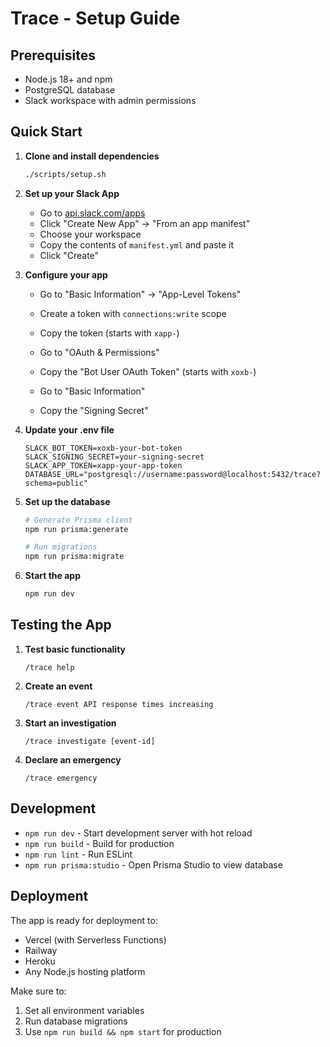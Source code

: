 # Trace - Setup Guide

## Prerequisites

- Node.js 18+ and npm
- PostgreSQL database
- Slack workspace with admin permissions

## Quick Start

1. **Clone and install dependencies**
   ```bash
   ./scripts/setup.sh
   ```

2. **Set up your Slack App**
   - Go to [api.slack.com/apps](https://api.slack.com/apps)
   - Click "Create New App" → "From an app manifest"
   - Choose your workspace
   - Copy the contents of `manifest.yml` and paste it
   - Click "Create"

3. **Configure your app**
   - Go to "Basic Information" → "App-Level Tokens"
   - Create a token with `connections:write` scope
   - Copy the token (starts with `xapp-`)
   
   - Go to "OAuth & Permissions"
   - Copy the "Bot User OAuth Token" (starts with `xoxb-`)
   
   - Go to "Basic Information"
   - Copy the "Signing Secret"

4. **Update your .env file**
   ```env
   SLACK_BOT_TOKEN=xoxb-your-bot-token
   SLACK_SIGNING_SECRET=your-signing-secret
   SLACK_APP_TOKEN=xapp-your-app-token
   DATABASE_URL="postgresql://username:password@localhost:5432/trace?schema=public"
   ```

5. **Set up the database**
   ```bash
   # Generate Prisma client
   npm run prisma:generate
   
   # Run migrations
   npm run prisma:migrate
   ```

6. **Start the app**
   ```bash
   npm run dev
   ```

## Testing the App

1. **Test basic functionality**
   ```
   /trace help
   ```

2. **Create an event**
   ```
   /trace event API response times increasing
   ```

3. **Start an investigation**
   ```
   /trace investigate [event-id]
   ```

4. **Declare an emergency**
   ```
   /trace emergency
   ```

## Development

- `npm run dev` - Start development server with hot reload
- `npm run build` - Build for production
- `npm run lint` - Run ESLint
- `npm run prisma:studio` - Open Prisma Studio to view database

## Deployment

The app is ready for deployment to:
- Vercel (with Serverless Functions)
- Railway
- Heroku
- Any Node.js hosting platform

Make sure to:
1. Set all environment variables
2. Run database migrations
3. Use `npm run build && npm start` for production